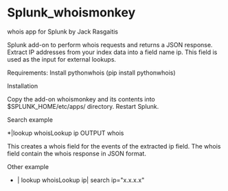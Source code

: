 # Splunk_whoismonkey
whois app for Splunk by Jack Rasgaitis

Splunk add-on to perform whois requests and returns a JSON response. Extract IP addresses from your index data into a field name ip. This field is used as the input for external lookups.

Requirements:
Install pythonwhois (pip install pythonwhois)

Installation

Copy the add-on whoismonkey and its contents into $SPLUNK_HOME/etc/apps/ directory. Restart Splunk.

Search example

*|lookup whoisLookup ip OUTPUT whois

This creates a whois field for the events of the extracted ip field. The whois field contain the whois response in JSON format.  

Other example

* | lookup whoisLookup ip| search ip="x.x.x.x"
